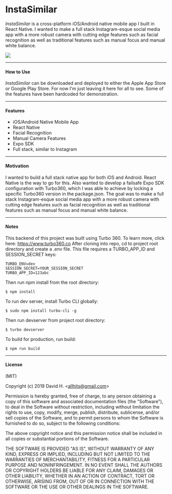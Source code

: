 # InstaSimilar
_InstaSimilar_ is a cross-platform iOS/Android native mobile app I built in React Native. I wanted to make a full stack Instagram-esque social media app with a more robust camera with cutting edge features such as facial recognition as well as traditional features such as manual focus and manual white balance.

<img src="https://github.com/dvho/insta-similar/blob/master/instaClone-using-expo-02.gif">

_________________________

#### How to Use
_InstaSimilar_ can be downloaded and deployed to either the Apple App Store or Google Play Store. For now I'm just leaving it here for all to see. Some of the features have been hardcoded for demonstration.
_________________________

#### Features
- iOS/Android Native Mobile App
- React Native
- Facial Recognition
- Manual Camera Features
- Expo SDK
- Full stack, similar to Instagram
_________________________

#### Motivation
I wanted to build a full stack native app for both iOS and Android. React Native is the way to go for this. Also wanted to develop a failsafe Expo SDK configuration with Turbo360, which I was able to achieve by locking a specific Turbo360 version in the package.json. The goal was to make a full stack Instagram-esque social media app with a more robust camera with cutting edge features such as facial recognition as well as traditional features such as manual focus and manual white balance.
_________________________

#### Notes
This backend of this project was built using Turbo 360. To learn more, click here: https://www.turbo360.co After cloning into repo, cd to project root directory and create a .env file. This file requires a TURBO_APP_ID and SESSION_SECRET keys:

```
TURBO_ENV=dev
SESSION_SECRET=YOUR_SESSION_SECRET
TURBO_APP_ID=123abc
```

Then run npm install from the root directory:

```
$ npm install
```

To run dev server, install Turbo CLI globally:

```
$ sudo npm install turbo-cli -g
```

Then run devserver from project root directory:

```
$ turbo devserver
```

To build for production, run build:

```
$ npm run build
```

_________________________

#### License
(MIT)

Copyright (c) 2019 David H. &lt;allhits@gmail.com&gt;

Permission is hereby granted, free of charge, to any person obtaining a copy of this software and associated documentation files (the "Software"), to deal in the Software without restriction, including without limitation the rights to use, copy, modify, merge, publish, distribute, sublicense, and/or sell copies of the Software, and to permit persons to whom the Software is furnished to do so, subject to the following conditions:

The above copyright notice and this permission notice shall be included in all copies or substantial portions of the Software.

THE SOFTWARE IS PROVIDED "AS IS", WITHOUT WARRANTY OF ANY KIND, EXPRESS OR IMPLIED, INCLUDING BUT NOT LIMITED TO THE WARRANTIES OF MERCHANTABILITY, FITNESS FOR A PARTICULAR PURPOSE AND NONINFRINGEMENT. IN NO EVENT SHALL THE AUTHORS OR COPYRIGHT HOLDERS BE LIABLE FOR ANY CLAIM, DAMAGES OR OTHER LIABILITY, WHETHER IN AN ACTION OF CONTRACT, TORT OR OTHERWISE, ARISING FROM, OUT OF OR IN CONNECTION WITH THE SOFTWARE OR THE USE OR OTHER DEALINGS IN THE SOFTWARE.
